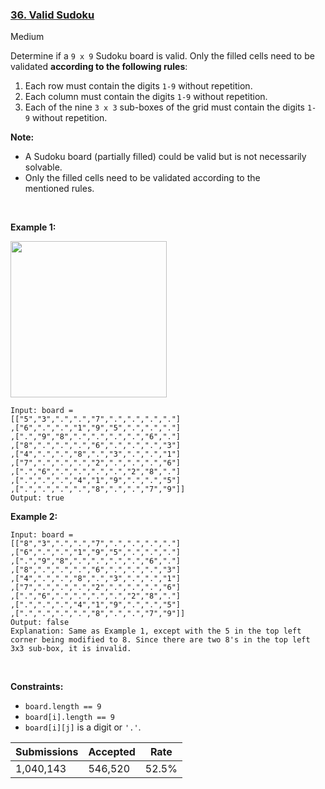### [36. Valid Sudoku](https://leetcode.com/problems/valid-sudoku/)

Medium

Determine if a `` 9 x 9 `` Sudoku board is valid. Only the filled cells need to be validated __according to the following rules__:

1.   Each row must contain the digits `` 1-9 `` without repetition.
2.   Each column must contain the digits `` 1-9 `` without repetition.
3.   Each of the nine `` 3 x 3 `` sub-boxes of the grid must contain the digits `` 1-9 `` without repetition.

__Note:__

*   A Sudoku board (partially filled) could be valid but is not necessarily solvable.
*   Only the filled cells need to be validated according to the mentioned rules.

 

__Example 1:__

<img src="https://upload.wikimedia.org/wikipedia/commons/thumb/f/ff/Sudoku-by-L2G-20050714.svg/250px-Sudoku-by-L2G-20050714.svg.png" style="height:250px; width:250px"/>

```
Input: board = 
[["5","3",".",".","7",".",".",".","."]
,["6",".",".","1","9","5",".",".","."]
,[".","9","8",".",".",".",".","6","."]
,["8",".",".",".","6",".",".",".","3"]
,["4",".",".","8",".","3",".",".","1"]
,["7",".",".",".","2",".",".",".","6"]
,[".","6",".",".",".",".","2","8","."]
,[".",".",".","4","1","9",".",".","5"]
,[".",".",".",".","8",".",".","7","9"]]
Output: true
```

__Example 2:__

```
Input: board = 
[["8","3",".",".","7",".",".",".","."]
,["6",".",".","1","9","5",".",".","."]
,[".","9","8",".",".",".",".","6","."]
,["8",".",".",".","6",".",".",".","3"]
,["4",".",".","8",".","3",".",".","1"]
,["7",".",".",".","2",".",".",".","6"]
,[".","6",".",".",".",".","2","8","."]
,[".",".",".","4","1","9",".",".","5"]
,[".",".",".",".","8",".",".","7","9"]]
Output: false
Explanation: Same as Example 1, except with the 5 in the top left corner being modified to 8. Since there are two 8's in the top left 3x3 sub-box, it is invalid.
```

 

__Constraints:__

*   `` board.length == 9 ``
*   `` board[i].length == 9 ``
*   `` board[i][j] `` is a digit or `` '.' ``.

| Submissions    | Accepted     | Rate   |
| -------------- | ------------ | ------ |
| 1,040,143 | 546,520 | 52.5% |